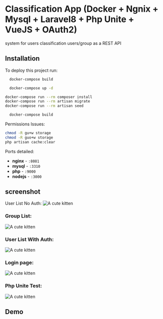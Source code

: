 
# Classification App (Docker + Ngnix + Mysql + Laravel8 + Php Unite + VueJS + OAuth2)


system for users classification users/group as a REST API







## Installation

To deploy this project run:

```bash
  docker-compose build
```

```bash
  docker-compose up -d
```

```bash
docker-compose run --rm composer install
docker-compose run --rm artisan migrate
docker-compose run --rm artisan seed
```

```bash
  docker-compose build
```
Permissions Issues:
```bash
chmod -R gu+w storage
chmod -R guo+w storage
php artisan cache:clear
```

Ports detailed:

- **nginx** - `:8081`
- **mysql** - `:3310`
- **php** - `:9000`
- **nodejs** - `:3000`

## screenshot
User List No Auth:
![A cute kitten](http://placekitten.com/200/300?style=centerme)

### Group List:
![A cute kitten](http://placekitten.com/200/300?style=centerme)

### User List With Auth:
![A cute kitten](http://placekitten.com/200/300?style=centerme)

### Login page:
![A cute kitten](http://placekitten.com/200/300?style=centerme)

### Php Unite Test:
![A cute kitten](http://placekitten.com/200/300?style=centerme)

## Demo


